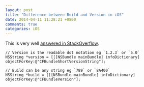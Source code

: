 ```yaml
---
layout: post
title: "Difference between Build and Version in iOS"
date: 2014-04-11 11:28:21 +0800
comments: true
categories: iOS
---
```


This is very well [answered in StackOverflow](http://stackoverflow.com/a/6965086/242682).

```objc
// Version is the readable dot notation eg `1.2.3` or `5.0`
NSString *version = [[[NSBundle mainBundle] infoDictionary] objectForKey:@"CFBundleShortVersionString"];

// Build can be any string eg `789` or `8A400`
NSString *build = [[[NSBundle mainBundle] infoDictionary] objectForKey:@"CFBundleVersion"];
```
